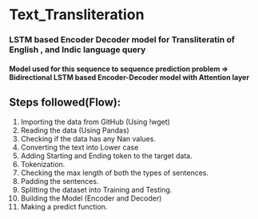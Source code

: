 # Text_Transliteration
### LSTM based Encoder Decoder model for Transliteratin of English , and Indic language query
#### Model used for this sequence to sequence prediction problem => Bidirectional LSTM based Encoder-Decoder model with Attention layer

## Steps followed(Flow):
1. Importing the data from GitHub (Using !wget)
2. Reading the data (Using Pandas)
3. Checking if the data has any Nan values.
4. Converting the text into Lower case
5. Adding Starting and Ending token to the target data.
6. Tokenization.
7. Checking the max length of both the types of sentences.
8. Padding the sentences.
9. Splitting the dataset into Training and Testing.
10. Building the Model (Encoder and Decoder)
11. Making a predict function.
